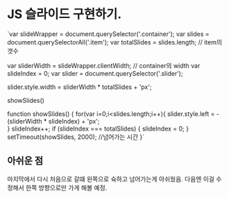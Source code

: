 # JS 슬라이드 구현하기.

`var slideWrapper = document.querySelector('.container');
var slides = document.querySelectorAll('.item');
var totalSlides = slides.length; // item의 갯수


var sliderWidth = slideWrapper.clientWidth; // container의 width
var slideIndex = 0;
var slider = document.querySelector('.slider');

slider.style.width = sliderWidth * totalSlides + 'px';

showSlides()

function showSlides() {
    for(var i=0;i<slides.length;i++){
        slider.style.left = -(sliderWidth * slideIndex) + 'px';    
    }
    slideIndex++;
    if (slideIndex === totalSlides) {
        slideIndex = 0;
    }
    setTimeout(showSlides, 2000);  //넘어가는 시간
}`

## 아쉬운 점
마지막에서 다시 처음으로 갈떄 왼쪽으로 슉하고 넘어가는게 아쉬웠음. 다음엔 이걸 수정해서 한쪽 방향으로만 가게 해볼 예정.
